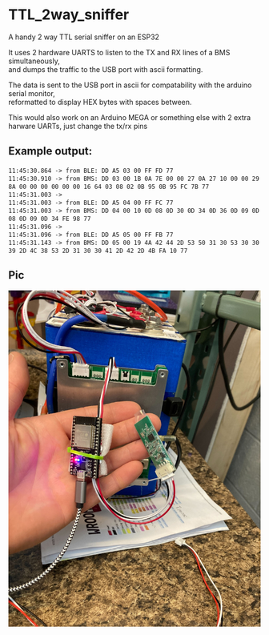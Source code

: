 # TTL_2way_sniffer
 A handy 2 way TTL serial sniffer on an ESP32
 
 It uses 2 hardware UARTS to listen to the TX and RX lines of a BMS simultaneously,     
 and dumps the traffic to the USB port with ascii formatting.
 
 The data is sent to the USB port in ascii for compatability with the arduino serial monitor,     
 reformatted to display HEX bytes with spaces between. 

This would also work on an Arduino MEGA or something else with 2 extra harware UARTs, just change the tx/rx pins
  
## Example output:
```
11:45:30.864 -> from BLE: DD A5 03 00 FF FD 77 
11:45:30.910 -> from BMS: DD 03 00 1B 0A 7E 00 00 27 0A 27 10 00 00 29 8A 00 00 00 00 00 00 16 64 03 08 02 0B 95 0B 95 FC 7B 77 
11:45:31.003 -> 
11:45:31.003 -> from BLE: DD A5 04 00 FF FC 77 
11:45:31.003 -> from BMS: DD 04 00 10 0D 08 0D 30 0D 34 0D 36 0D 09 0D 08 0D 09 0D 34 FE 98 77 
11:45:31.096 -> 
11:45:31.096 -> from BLE: DD A5 05 00 FF FB 77 
11:45:31.143 -> from BMS: DD 05 00 19 4A 42 44 2D 53 50 31 30 53 30 30 39 2D 4C 38 53 2D 31 30 30 41 2D 42 2D 4B FA 10 77 
```

## Pic
    
![the thing](https://github.com/FurTrader/TTL_2way_scanner/raw/main/Image%20from%20iOS.jpg)


